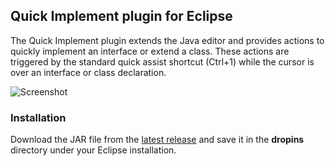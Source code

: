 ## Quick Implement plugin for Eclipse

The Quick Implement plugin extends the Java editor and provides actions to quickly implement an interface or extend a class. These actions are triggered by the standard quick assist shortcut (Ctrl+1) while the cursor is over an interface or class declaration.

![Screenshot](https://lmadhavan.github.io/quickimplement-eclipse-plugin/images/quick-implement.png)

### Installation
Download the JAR file from the [latest release](https://github.com/lmadhavan/quickimplement-eclipse-plugin/releases) and save it in the **dropins** directory under your Eclipse installation.
